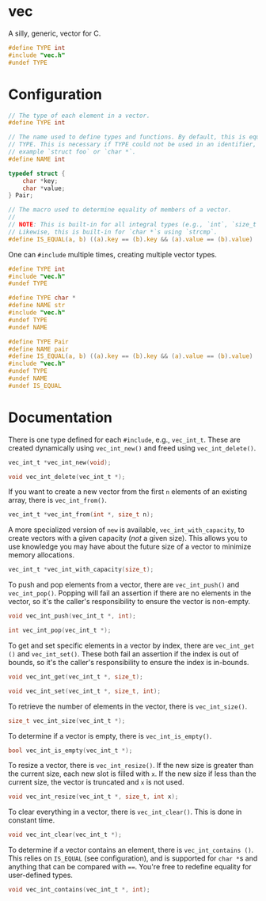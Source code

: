 # vec

A silly, generic, vector for C.

```c
#define TYPE int
#include "vec.h"
#undef TYPE
```

# Configuration

```c
// The type of each element in a vector.
#define TYPE int

// The name used to define types and functions. By default, this is equal to
// TYPE. This is necessary if TYPE could not be used in an identifier, for
// example `struct foo` or `char *`.
#define NAME int

typedef struct {
	char *key;
	char *value;
} Pair;

// The macro used to determine equality of members of a vector.
//
// NOTE: This is built-in for all integral types (e.g., `int`, `size_t`).
// Likewise, this is built-in for `char *`s using `strcmp`.
#define IS_EQUAL(a, b) ((a).key == (b).key && (a).value == (b).value)
```

One can `#include` multiple times, creating multiple vector types.

```c
#define TYPE int
#include "vec.h"
#undef TYPE

#define TYPE char *
#define NAME str
#include "vec.h"
#undef TYPE
#undef NAME

#define TYPE Pair
#define NAME pair
#define IS_EQUAL(a, b) ((a).key == (b).key && (a).value == (b).value)
#include "vec.h"
#undef TYPE
#undef NAME
#undef IS_EQUAL
```

# Documentation

There is one type defined for each `#include`, e.g., `vec_int_t`. These are
created dynamically using `vec_int_new()` and freed using
`vec_int_delete()`.

```c
vec_int_t *vec_int_new(void);

void vec_int_delete(vec_int_t *);
```

If you want to create a new vector from the first `n` elements of an existing
array, there is `vec_int_from()`.

```c
vec_int_t *vec_int_from(int *, size_t n);
```

A more specialized version of `new` is available, `vec_int_with_capacity`, to
create vectors with a given capacity (*not* a given size). This allows you to
use knowledge you may have about the future size of a vector to minimize memory
allocations.

```c
vec_int_t *vec_int_with_capacity(size_t);
```

To push and pop elements from a vector, there are `vec_int_push()` and
`vec_int_pop()`. Popping will fail an assertion if there are no elements in
the vector, so it's the caller's responsibility to ensure the vector is
non-empty.

```c
void vec_int_push(vec_int_t *, int);

int vec_int_pop(vec_int_t *);
```

To get and set specific elements in a vector by index, there are `vec_int_get
()` and `vec_int_set()`. These both fail an assertion if the index is out of
bounds, so it's the caller's responsibility to ensure the index is
in-bounds.

```c
void vec_int_get(vec_int_t *, size_t);

void vec_int_set(vec_int_t *, size_t, int);
```

To retrieve the number of elements in the vector, there is `vec_int_size()`.

```c
size_t vec_int_size(vec_int_t *);
```

To determine if a vector is empty, there is `vec_int_is_empty()`.

```c
bool vec_int_is_empty(vec_int_t *);
```

To resize a vector, there is `vec_int_resize()`. If the new size is greater
than the current size, each new slot is filled with `x`. If the new size if
less than the current size, the vector is truncated and `x` is not used.

```c
void vec_int_resize(vec_int_t *, size_t, int x);
```

To clear everything in a vector, there is `vec_int_clear()`. This is done in
constant time.

```c
void vec_int_clear(vec_int_t *);
```

To determine if a vector contains an element, there is `vec_int_contains
()`. This relies on `IS_EQUAL` (see configuration), and is supported for
`char *`s and anything that can be compared with `==`. You're free to redefine
equality for user-defined types.

```c
void vec_int_contains(vec_int_t *, int);
```